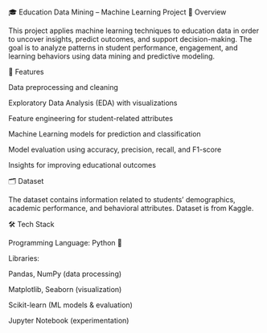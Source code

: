 🎓 Education Data Mining – Machine Learning Project
📌 Overview

This project applies machine learning techniques to education data in order to uncover insights, predict outcomes, and support decision-making.
The goal is to analyze patterns in student performance, engagement, and learning behaviors using data mining and predictive modeling.

🚀 Features

Data preprocessing and cleaning

Exploratory Data Analysis (EDA) with visualizations

Feature engineering for student-related attributes

Machine Learning models for prediction and classification

Model evaluation using accuracy, precision, recall, and F1-score

Insights for improving educational outcomes

🗂️ Dataset

The dataset contains information related to students’ demographics, academic performance, and behavioral attributes.
Dataset is from Kaggle.

🛠️ Tech Stack

Programming Language: Python 🐍

Libraries:

Pandas, NumPy (data processing)

Matplotlib, Seaborn (visualization)

Scikit-learn (ML models & evaluation)

Jupyter Notebook (experimentation)
